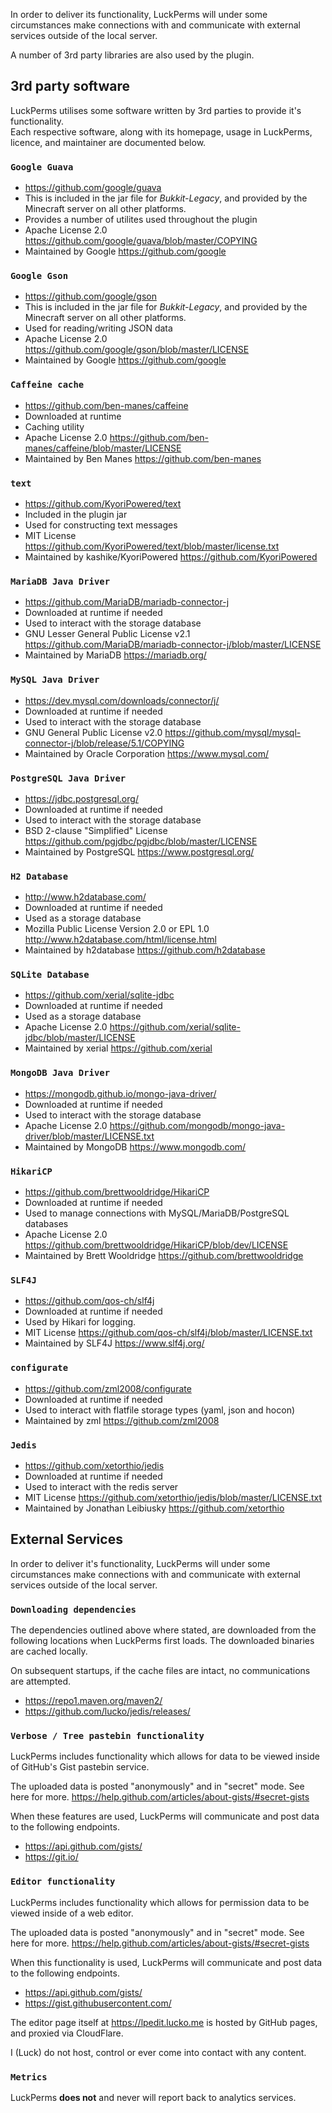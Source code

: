 In order to deliver its functionality, LuckPerms will under some circumstances make connections with and communicate with external services outside of the local server.

A number of 3rd party libraries are also used by the plugin.


## 3rd party software
LuckPerms utilises some software written by 3rd parties to provide it's functionality.   
Each respective software, along with its homepage, usage in LuckPerms, licence, and maintainer are documented below.

### `Google Guava`
- https://github.com/google/guava
- This is included in the jar file for *Bukkit-Legacy*, and provided by the Minecraft server on all other platforms.
- Provides a number of utilites used throughout the plugin
- Apache License 2.0 https://github.com/google/guava/blob/master/COPYING
- Maintained by Google https://github.com/google

### `Google Gson`
- https://github.com/google/gson
- This is included in the jar file for *Bukkit-Legacy*, and provided by the Minecraft server on all other platforms.
- Used for reading/writing JSON data
- Apache License 2.0 https://github.com/google/gson/blob/master/LICENSE
- Maintained by Google https://github.com/google

### `Caffeine cache`
- https://github.com/ben-manes/caffeine
- Downloaded at runtime
- Caching utility
- Apache License 2.0 https://github.com/ben-manes/caffeine/blob/master/LICENSE
- Maintained by Ben Manes https://github.com/ben-manes

### `text`
- https://github.com/KyoriPowered/text
- Included in the plugin jar
- Used for constructing text messages
- MIT License https://github.com/KyoriPowered/text/blob/master/license.txt
- Maintained by kashike/KyoriPowered https://github.com/KyoriPowered

### `MariaDB Java Driver`
- https://github.com/MariaDB/mariadb-connector-j
- Downloaded at runtime if needed
- Used to interact with the storage database
- GNU Lesser General Public License v2.1 https://github.com/MariaDB/mariadb-connector-j/blob/master/LICENSE
- Maintained by MariaDB https://mariadb.org/

### `MySQL Java Driver`
- https://dev.mysql.com/downloads/connector/j/
- Downloaded at runtime if needed
- Used to interact with the storage database
- GNU General Public License v2.0 https://github.com/mysql/mysql-connector-j/blob/release/5.1/COPYING
- Maintained by Oracle Corporation https://www.mysql.com/

### `PostgreSQL Java Driver`
- https://jdbc.postgresql.org/
- Downloaded at runtime if needed
- Used to interact with the storage database
- BSD 2-clause "Simplified" License https://github.com/pgjdbc/pgjdbc/blob/master/LICENSE
- Maintained by PostgreSQL https://www.postgresql.org/

### `H2 Database`
- http://www.h2database.com/
- Downloaded at runtime if needed
- Used as a storage database
- Mozilla Public License Version 2.0 or EPL 1.0 http://www.h2database.com/html/license.html
- Maintained by h2database https://github.com/h2database

### `SQLite Database`
- https://github.com/xerial/sqlite-jdbc
- Downloaded at runtime if needed
- Used as a storage database
- Apache License 2.0 https://github.com/xerial/sqlite-jdbc/blob/master/LICENSE
- Maintained by xerial https://github.com/xerial

### `MongoDB Java Driver`
- https://mongodb.github.io/mongo-java-driver/
- Downloaded at runtime if needed
- Used to interact with the storage database
- Apache License 2.0 https://github.com/mongodb/mongo-java-driver/blob/master/LICENSE.txt
- Maintained by MongoDB https://www.mongodb.com/

### `HikariCP`
- https://github.com/brettwooldridge/HikariCP
- Downloaded at runtime if needed
- Used to manage connections with MySQL/MariaDB/PostgreSQL databases
- Apache License 2.0 https://github.com/brettwooldridge/HikariCP/blob/dev/LICENSE
- Maintained by Brett Wooldridge https://github.com/brettwooldridge

### `SLF4J`
- https://github.com/qos-ch/slf4j
- Downloaded at runtime if needed
- Used by Hikari for logging.
- MIT License https://github.com/qos-ch/slf4j/blob/master/LICENSE.txt
- Maintained by SLF4J https://www.slf4j.org/

### `configurate`
- https://github.com/zml2008/configurate
- Downloaded at runtime if needed
- Used to interact with flatfile storage types (yaml, json and hocon)
- Maintained by zml https://github.com/zml2008

### `Jedis`
- https://github.com/xetorthio/jedis
- Downloaded at runtime if needed
- Used to interact with the redis server
- MIT License https://github.com/xetorthio/jedis/blob/master/LICENSE.txt
- Maintained by Jonathan Leibiusky https://github.com/xetorthio


## External Services
In order to deliver it's functionality, LuckPerms will under some circumstances make connections with and communicate with external services outside of the local server.

### `Downloading dependencies`
The dependencies outlined above where stated, are downloaded from the following
locations when LuckPerms first loads. The downloaded binaries are cached locally.

On subsequent startups, if the cache files are intact, no communications are attempted.

- https://repo1.maven.org/maven2/
- https://github.com/lucko/jedis/releases/

### `Verbose / Tree pastebin functionality`
LuckPerms includes functionality which allows for data to be viewed inside of
GitHub's Gist pastebin service.

The uploaded data is posted "anonymously" and in "secret" mode. See here for more.
https://help.github.com/articles/about-gists/#secret-gists

When these features are used, LuckPerms will communicate and post data to the following endpoints.

- https://api.github.com/gists/
- https://git.io/

### `Editor functionality`
LuckPerms includes functionality which allows for permission data to be viewed inside of
a web editor.

The uploaded data is posted "anonymously" and in "secret" mode. See here for more.
https://help.github.com/articles/about-gists/#secret-gists

When this functionality is used, LuckPerms will communicate and post data to the following endpoints.

- https://api.github.com/gists/
- https://gist.githubusercontent.com/


The editor page itself at https://lpedit.lucko.me is hosted by GitHub pages, and proxied via CloudFlare.

I (Luck) do not host, control or ever come into contact with any content.

### `Metrics`
LuckPerms **does not** and never will report back to analytics services.